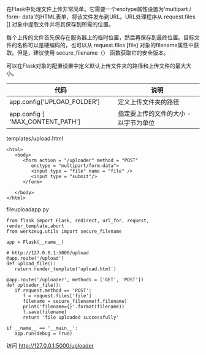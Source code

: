 在Flask中处理文件上传非常简单。它需要一个enctype属性设置为'multipart / form- data'的HTML表单，将该文件发布到URL。URL处理程序从 request.files [] 对象中提取文件并将其保存到所需的位置。

每个上传的文件首先保存在服务器上的临时位置，然后再保存到最终位置。目标文件的名称可以是硬编码的，也可以从 request.files [file] 对象的filename属性中获取。但是，建议使用 secure_filename（） 函数获取它的安全版本。

可以在Flask对象的配置设置中定义默认上传文件夹的路径和上传文件的最大大小。

|  代码   | 说明  |
|  ----  | ----  |
| app.config[‘UPLOAD_FOLDER’]  | 定义上传文件夹的路径 |
| app.config [ 'MAX_CONTENT_PATH']  | 指定要上传的文件的大小 - 以字节为单位 |


templates/upload.html
```
<html>
   <body>
      <form action = "/uploader" method = "POST"
         enctype = "multipart/form-data">
         <input type = "file" name = "file" />
         <input type = "submit"/>
      </form>

   </body>
</html>
```

fileuploadapp.py
```
from flask import Flask, redirect, url_for, request, render_template,abort
from werkzeug.utils import secure_filename

app = Flask(__name__)

# http://127.0.0.1:5000/upload
@app.route('/upload')
def upload_file():
   return render_template('upload.html')

@app.route('/uploader', methods = ['GET', 'POST'])
def uploader_file():
   if request.method == 'POST':
      f = request.files['file']
      filename = secure_filename(f.filename)
      print('filename={}'.format(filename))
      f.save(filename)
      return 'file uploaded successfully'

if __name__ == '__main__':
   app.run(debug = True)
```

访问 http://127.0.0.1:5000/uploader